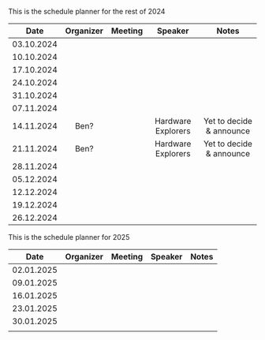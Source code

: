 This is the schedule planner for the rest of 2024

| Date | Organizer | Meeting | Speaker | Notes |
| :---: | :---: | :---: | :---: | :---: |
| 03.10.2024 |  |  |  |  |
| 10.10.2024 |  |  |  |  |
| 17.10.2024 |  |  |  |  |
| 24.10.2024 |  |  |  |  |
| 31.10.2024 |  |  |  |  |
| 07.11.2024 |  |  |  |  |
| 14.11.2024 | Ben? |  | Hardware Explorers | Yet to decide & announce |
| 21.11.2024 | Ben? |  | Hardware Explorers | Yet to decide & announce |
| 28.11.2024 |  |  |  |  |
| 05.12.2024 |  |  |  |  |
| 12.12.2024 |  |  |  |  |
| 19.12.2024 |  |  |  |  |
| 26.12.2024 |  |  |  |  |

This is the schedule planner for 2025

| Date | Organizer | Meeting | Speaker | Notes |
| :---: | :---: | :---: | :---: | :---: |
| 02.01.2025 |  |  |  |  |
| 09.01.2025 |  |  |  |  |
| 16.01.2025 |  |  |  |  |
| 23.01.2025 |  |  |  |  |
| 30.01.2025 |  |  |  |  |
|  |  |  |  |  |







